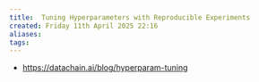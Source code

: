 ```yaml
---
title:  Tuning Hyperparameters with Reproducible Experiments
created: Friday 11th April 2025 22:16
aliases: 
tags: 
---
```

- https://datachain.ai/blog/hyperparam-tuning


